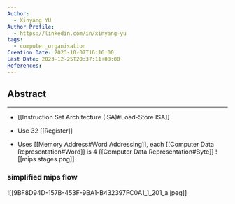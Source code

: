 ```yaml
---
Author:
  - Xinyang YU
Author Profile:
  - https://linkedin.com/in/xinyang-yu
tags:
  - computer_organisation
Creation Date: 2023-10-07T16:16:00
Last Date: 2023-12-25T20:37:11+08:00
References: 
---
```

## Abstract
---
- [[Instruction Set Architecture (ISA)#Load-Store ISA]]


- Use 32 [[Register]]
- Uses [[Memory Address#Word Addressing]], each [[Computer Data Representation#Word]] is 4 [[Computer Data Representation#Byte]] 
 ![[mips stages.png]]


### simplified mips flow 
![[9BF8D94D-157B-453F-9BA1-B432397FC0A1_1_201_a.jpeg]]